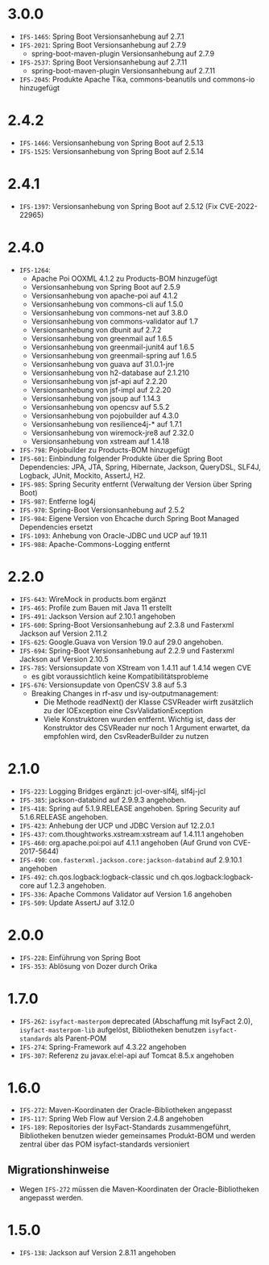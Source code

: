 # 3.0.0
- `IFS-1465`: Spring Boot Versionsanhebung auf 2.7.1
- `IFS-2021`: Spring Boot Versionsanhebung auf 2.7.9
    - spring-boot-maven-plugin Versionsanhebung auf 2.7.9
- `IFS-2537`: Spring Boot Versionsanhebung auf 2.7.11
    - spring-boot-maven-plugin Versionsanhebung auf 2.7.11
- `IFS-2045`: Produkte Apache Tika, commons-beanutils und commons-io hinzugefügt

# 2.4.2
- `IFS-1466`: Versionsanhebung von Spring Boot auf 2.5.13
- `IFS-1525`: Versionsanhebung von Spring Boot auf 2.5.14

# 2.4.1
- `IFS-1397`: Versionsanhebung von Spring Boot auf 2.5.12 (Fix CVE-2022-22965)

# 2.4.0
- `IFS-1264`:
    - Apache Poi OOXML 4.1.2 zu Products-BOM hinzugefügt
    - Versionsanhebung von Spring Boot auf 2.5.9
    - Versionsanhebung von apache-poi auf 4.1.2
    - Versionsanhebung von commons-cli auf 1.5.0
    - Versionsanhebung von commons-net auf 3.8.0
    - Versionsanhebung von commons-validator auf 1.7
    - Versionsanhebung von dbunit auf 2.7.2
    - Versionsanhebung von greenmail auf 1.6.5
    - Versionsanhebung von greenmail-junit4 auf 1.6.5
    - Versionsanhebung von greenmail-spring auf 1.6.5
    - Versionsanhebung von guava auf 31.0.1-jre
    - Versionsanhebung von h2-database auf 2.1.210
    - Versionsanhebung von jsf-api auf 2.2.20
    - Versionsanhebung von jsf-impl auf 2.2.20
    - Versionsanhebung von jsoup auf 1.14.3
    - Versionsanhebung von opencsv auf 5.5.2
    - Versionsanhebung von pojobuilder auf 4.3.0
    - Versionsanhebung von resilience4j-* auf 1.7.1
    - Versionsanhebung von wiremock-jre8 auf 2.32.0
    - Versionsanhebung von xstream auf 1.4.18
- `IFS-798`: Pojobuilder zu Products-BOM hinzugefügt
- `IFS-601`: Einbindung folgender Produkte über die Spring Boot Dependencies: JPA, JTA, Spring, Hibernate, Jackson,
  QueryDSL, SLF4J, Logback, JUnit, Mockito, AssertJ, H2.
- `IFS-985`: Spring Security entfernt (Verwaltung der Version über Spring Boot)
- `IFS-987`: Entferne log4j
- `IFS-970`: Spring-Boot Versionsanhebung auf 2.5.2
- `IFS-984`: Eigene Version von Ehcache durch Spring Boot Managed Dependencies ersetzt
- `IFS-1093`: Anhebung von Oracle-JDBC und UCP auf 19.11
- `IFS-988`: Apache-Commons-Logging entfernt

# 2.2.0
- `IFS-643`: WireMock in products.bom ergänzt
- `IFS-465`: Profile zum Bauen mit Java 11 erstellt
- `IFS-491`: Jackson Version auf 2.10.1 angehoben
- `IFS-600`: Spring-Boot Versionsanhebung auf 2.3.8 und Fasterxml Jackson auf Version 2.11.2
- `IFS-625`: Google.Guava von Version 19.0 auf 29.0 angehoben.
- `IFS-694`: Spring-Boot Versionsanhebung auf 2.2.9 und Fasterxml Jackson auf Version 2.10.5
- `IFS-785`: Versionsupdate von XStream von 1.4.11 auf 1.4.14 wegen CVE
    - es gibt voraussichtlich keine Kompatibilitätsprobleme
- `IFS-676`: Versionsupdate von OpenCSV 3.8 auf 5.3
    - Breaking Changes in rf-asv und isy-outputmanagement:
        - Die Methode readNext() der Klasse CSVReader wirft zusätzlich zu der IOException eine CsvValidationException
        - Viele Konstruktoren wurden entfernt. Wichtig ist, dass der Konstruktor des CSVReader nur noch 1 Argument
          erwartet, da empfohlen wird, den CsvReaderBuilder zu nutzen

# 2.1.0
- `IFS-223`: Logging Bridges ergänzt: jcl-over-slf4j, slf4j-jcl
- `IFS-385`: jackson-databind auf 2.9.9.3 angehoben.
- `IFS-418`: Spring auf 5.1.9.RELEASE angehoben. Spring Security auf 5.1.6.RELEASE angehoben.
- `IFS-423`: Anhebung der UCP und JDBC Version auf 12.2.0.1
- `IFS-437`: com.thoughtworks.xstream:xstream auf 1.4.11.1 angehoben
- `IFS-460`: org.apache.poi:poi auf 4.1.1 angehoben (Auf Grund von CVE-2017-5644)
- `IFS-490`: `com.fasterxml.jackson.core:jackson-databind` auf 2.9.10.1 angehoben
- `IFS-492`: ch.qos.logback:logback-classic und ch.qos.logback:logback-core auf 1.2.3 angehoben.
- `IFS-336`: Apache Commons Validator auf Version 1.6 angehoben
- `IFS-509`: Update AssertJ auf 3.12.0

# 2.0.0
- `IFS-228`: Einführung von Spring Boot
- `IFS-353`: Ablösung von Dozer durch Orika

# 1.7.0
- `IFS-262`: `isyfact-masterpom` deprecated (Abschaffung mit IsyFact 2.0), `isyfact-masterpom-lib` aufgelöst,
  Bibliotheken benutzen `isyfact-standards` als Parent-POM
- `IFS-274`: Spring-Framework auf 4.3.22 angehoben
- `IFS-307`: Referenz zu javax.el:el-api auf Tomcat 8.5.x angehoben

# 1.6.0
- `IFS-272`: Maven-Koordinaten der Oracle-Bibliotheken angepasst
- `IFS-117`: Spring Web Flow auf Version 2.4.8 angehoben
- `IFS-189`: Repositories der IsyFact-Standards zusammengeführt, Bibliotheken benutzen wieder gemeinsames Produkt-BOM
  und werden zentral über das POM isyfact-standards versioniert
## Migrationshinweise
- Wegen `IFS-272` müssen die Maven-Koordinaten der Oracle-Bibliotheken angepasst werden.

# 1.5.0
- `IFS-138`: Jackson auf Version 2.8.11 angehoben
